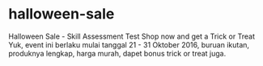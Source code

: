 # halloween-sale
Halloween Sale - Skill Assessment Test
Shop now and get a Trick or Treat
Yuk, event ini berlaku mulai tanggal 21 - 31 Oktober 2016, buruan ikutan, produknya lengkap, harga murah, dapet bonus trick or treat juga.
